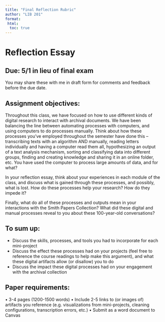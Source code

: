```yaml
---
title: "Final Reflection Rubric"
author: "LIB 201"
format:
 html:
  toc: true 
--- 
```


# Reflection Essay

## Due: 5/1 in lieu of final exam
You may share these with me in draft form for comments and feedback before the due date.

## Assignment objectives:
Throughout this class, we have focused on how to use different kinds of digital research to interact with archival documents. We have been balancing the line between automating processes with computers, and using computers to do processes manually. Think about how these processes you’ve employed throughout the semester have done this – transcribing texts with an algorithm AND manually, reading letters individually and having a computer read them all, hypothesizing an output of a text analysis mechanism, sorting and classifying data into different groups, finding and creating knowledge and sharing it in an online folder, etc. You have used the computer to process large amounts of data, and for what?

In your reflection essay, think about your experiences in each module of the class, and discuss what is gained through these processes, and possibly, what is lost. How do these processes help your research? How do they impede it?

Finally, what do all of these processes and outputs mean in your interactions with the Smith Papers Collection? What did these digital and manual processes reveal to you about these 100-year-old conversations?

## To sum up:
- Discuss the skills, processes, and tools you had to incorporate for each mini-project
- Discuss the effect these processes had on your projects (feel free to reference the course readings to help make this argument), and what these digital artifacts allow (or disallow) you to do
- Discuss the impact these digital processes had on your engagement with the archival collection

## Paper requirements:
•	3-4 pages (1200-1500 words)
•	Include 2-5 links to (or images of) artifacts you reference (e.g. visualizations from mini-projects, cleaning configurations, transcription errors, etc.)
•	Submit as a word document to Canvas

<!--## Rubric?-->
